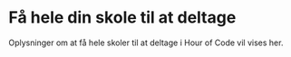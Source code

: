 

# Få hele din skole til at deltage

Oplysninger om at få hele skoler til at deltage i Hour of Code vil vises her.